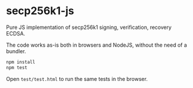 # secp256k1-js
Pure JS implementation of secp256k1 signing, verification, recovery ECDSA.

The code works as-is both in browsers and NodeJS, without the need of a bundler.

```sh
npm install
npm test
```

Open `test/test.html` to run the same tests in the browser.
